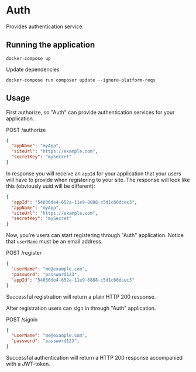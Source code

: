 Auth
====

Provides authentication service.

Running the application
-----------------------

```
docker-compose up
```

Update dependencies
```
docker-compose run composer update --ignore-platform-reqs
```

Usage
-----

First authorize, so "Auth" can provide authentication services for your application.

POST /authorize

```json
{
  "appName": "myApp",
  "siteUrl": "https://example.com",
  "secretKey": "mySecret"
}
```

In response you will receive an `appId` for your application that your users will have to
provide when registering to your site. The response will look like this (obviously uuid will be different):

```json
{
  "appId": "54036de4-652a-11e9-8888-c5d1c66dcec3",
  "appName": "myApp",
  "siteUrl": "https://example.com",
  "secretKey": "mySecret"
}
```

Now, you're users can start registering through "Auth" application. Notice that `userName` must be an email address.

POST /register

```json
{
  "userName": "me@example.com",
  "password": "password123",
  "appId": "54036de4-652a-11e9-8888-c5d1c66dcec3"
}
```

Successful registration will return a plain HTTP 200 response.

After registration users can sign in through "Auth" application.

POST /signin

```json
{
  "userName": "me@example.com",
  "password": "password123",
}
```

Successful authentication will return a HTTP 200 response accompanied with a JWT-token.
